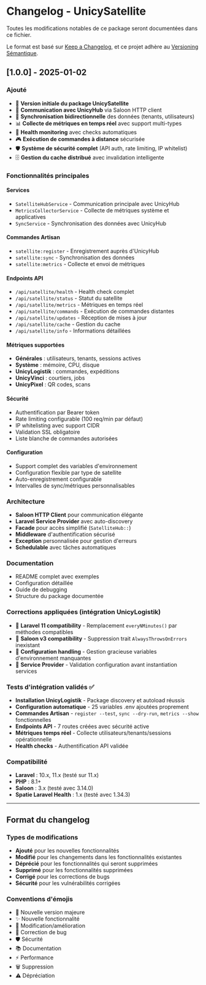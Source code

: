 # Changelog - UnicySatellite

Toutes les modifications notables de ce package seront documentées dans ce fichier.

Le format est basé sur [Keep a Changelog](https://keepachangelog.com/fr/1.0.0/),
et ce projet adhère au [Versioning Sémantique](https://semver.org/spec/v2.0.0.html).

## [1.0.0] - 2025-01-02

### Ajouté
- 🎉 **Version initiale du package UnicySatellite**
- 📡 **Communication avec UnicyHub** via Saloon HTTP client
- 🔄 **Synchronisation bidirectionnelle** des données (tenants, utilisateurs)
- 📊 **Collecte de métriques en temps réel** avec support multi-types
- 🏥 **Health monitoring** avec checks automatiques
- 🎮 **Exécution de commandes à distance** sécurisée
- 🛡️ **Système de sécurité complet** (API auth, rate limiting, IP whitelist)
- 🗄️ **Gestion du cache distribué** avec invalidation intelligente

### Fonctionnalités principales

#### Services
- `SatelliteHubService` - Communication principale avec UnicyHub
- `MetricsCollectorService` - Collecte de métriques système et applicatives
- `SyncService` - Synchronisation des données avec UnicyHub

#### Commandes Artisan
- `satellite:register` - Enregistrement auprès d'UnicyHub
- `satellite:sync` - Synchronisation des données
- `satellite:metrics` - Collecte et envoi de métriques

#### Endpoints API
- `/api/satellite/health` - Health check complet
- `/api/satellite/status` - Statut du satellite
- `/api/satellite/metrics` - Métriques en temps réel
- `/api/satellite/commands` - Exécution de commandes distantes
- `/api/satellite/updates` - Réception de mises à jour
- `/api/satellite/cache` - Gestion du cache
- `/api/satellite/info` - Informations détaillées

#### Métriques supportées
- **Générales** : utilisateurs, tenants, sessions actives
- **Système** : mémoire, CPU, disque
- **UnicyLogistik** : commandes, expéditions
- **UnicyVinci** : courtiers, jobs
- **UnicyPixel** : QR codes, scans

#### Sécurité
- Authentification par Bearer token
- Rate limiting configurable (100 req/min par défaut)
- IP whitelisting avec support CIDR
- Validation SSL obligatoire
- Liste blanche de commandes autorisées

#### Configuration
- Support complet des variables d'environnement
- Configuration flexible par type de satellite
- Auto-enregistrement configurable
- Intervalles de sync/métriques personnalisables

### Architecture
- **Saloon HTTP Client** pour communication élégante
- **Laravel Service Provider** avec auto-discovery
- **Facade** pour accès simplifié (`SatelliteHub::`)
- **Middleware** d'authentification sécurisé
- **Exception** personnalisée pour gestion d'erreurs
- **Schedulable** avec tâches automatiques

### Documentation
- README complet avec exemples
- Configuration détaillée
- Guide de debugging
- Structure du package documentée

### Corrections appliquées (intégration UnicyLogistik)
- 🐛 **Laravel 11 compatibility** - Remplacement `everyNMinutes()` par méthodes compatibles
- 🐛 **Saloon v3 compatibility** - Suppression trait `AlwaysThrowsOnErrors` inexistant
- 🔧 **Configuration handling** - Gestion gracieuse variables d'environnement manquantes
- 🔧 **Service Provider** - Validation configuration avant instantiation services

### Tests d'intégration validés ✅
- **Installation UnicyLogistik** - Package discovery et autoload réussis
- **Configuration automatique** - 25 variables .env ajoutées proprement
- **Commandes Artisan** - `register --test`, `sync --dry-run`, `metrics --show` fonctionnelles
- **Endpoints API** - 7 routes créées avec sécurité active
- **Métriques temps réel** - Collecte utilisateurs/tenants/sessions opérationnelle
- **Health checks** - Authentification API validée

### Compatibilité
- **Laravel** : 10.x, 11.x (testé sur 11.x)
- **PHP** : 8.1+
- **Saloon** : 3.x (testé avec 3.14.0)
- **Spatie Laravel Health** : 1.x (testé avec 1.34.3)

---

## Format du changelog

### Types de modifications
- **Ajouté** pour les nouvelles fonctionnalités
- **Modifié** pour les changements dans les fonctionnalités existantes
- **Déprécié** pour les fonctionnalités qui seront supprimées
- **Supprimé** pour les fonctionnalités supprimées
- **Corrigé** pour les corrections de bugs
- **Sécurité** pour les vulnérabilités corrigées

### Conventions d'émojis
- 🎉 Nouvelle version majeure
- ✨ Nouvelle fonctionnalité
- 🔧 Modification/amélioration
- 🐛 Correction de bug
- 🛡️ Sécurité
- 📚 Documentation
- ⚡ Performance
- 🗑️ Suppression
- ⚠️ Dépréciation 
